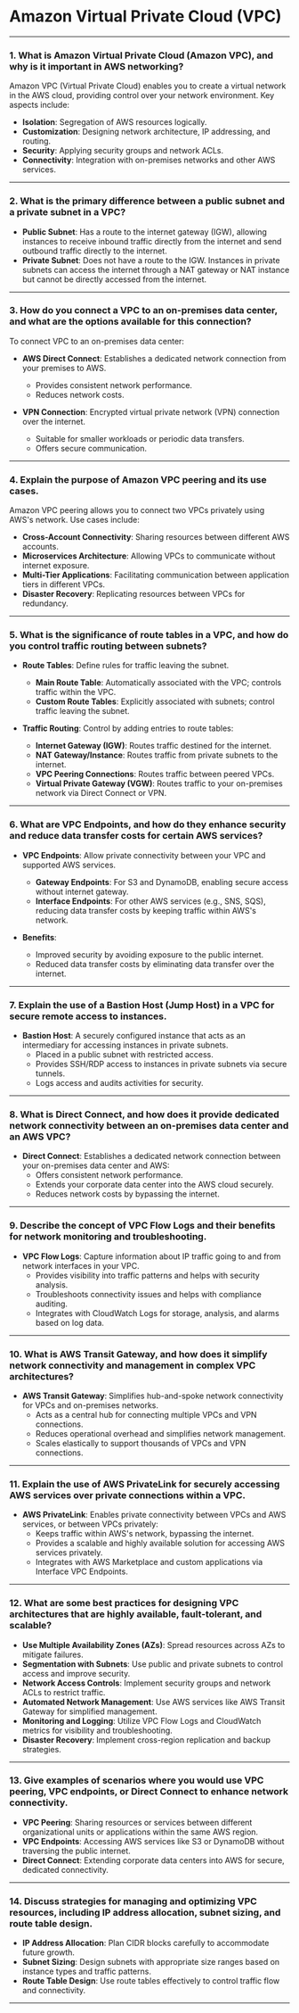 # Amazon Virtual Private Cloud (VPC)

---

### 1. What is Amazon Virtual Private Cloud (Amazon VPC), and why is it important in AWS networking?

Amazon VPC (Virtual Private Cloud) enables you to create a virtual network in the AWS cloud, providing control over your network environment. Key aspects include:

- **Isolation**: Segregation of AWS resources logically.
- **Customization**: Designing network architecture, IP addressing, and routing.
- **Security**: Applying security groups and network ACLs.
- **Connectivity**: Integration with on-premises networks and other AWS services.

---

### 2. What is the primary difference between a public subnet and a private subnet in a VPC?

- **Public Subnet**: Has a route to the internet gateway (IGW), allowing instances to receive inbound traffic directly from the internet and send outbound traffic directly to the internet.
- **Private Subnet**: Does not have a route to the IGW. Instances in private subnets can access the internet through a NAT gateway or NAT instance but cannot be directly accessed from the internet.

---

### 3. How do you connect a VPC to an on-premises data center, and what are the options available for this connection?

To connect VPC to an on-premises data center:

- **AWS Direct Connect**: Establishes a dedicated network connection from your premises to AWS.
  - Provides consistent network performance.
  - Reduces network costs.
  
- **VPN Connection**: Encrypted virtual private network (VPN) connection over the internet.
  - Suitable for smaller workloads or periodic data transfers.
  - Offers secure communication.

---

### 4. Explain the purpose of Amazon VPC peering and its use cases.

Amazon VPC peering allows you to connect two VPCs privately using AWS's network. Use cases include:

- **Cross-Account Connectivity**: Sharing resources between different AWS accounts.
- **Microservices Architecture**: Allowing VPCs to communicate without internet exposure.
- **Multi-Tier Applications**: Facilitating communication between application tiers in different VPCs.
- **Disaster Recovery**: Replicating resources between VPCs for redundancy.

---

### 5. What is the significance of route tables in a VPC, and how do you control traffic routing between subnets?

- **Route Tables**: Define rules for traffic leaving the subnet.
  - **Main Route Table**: Automatically associated with the VPC; controls traffic within the VPC.
  - **Custom Route Tables**: Explicitly associated with subnets; control traffic leaving the subnet.

- **Traffic Routing**: Control by adding entries to route tables:
  - **Internet Gateway (IGW)**: Routes traffic destined for the internet.
  - **NAT Gateway/Instance**: Routes traffic from private subnets to the internet.
  - **VPC Peering Connections**: Routes traffic between peered VPCs.
  - **Virtual Private Gateway (VGW)**: Routes traffic to your on-premises network via Direct Connect or VPN.

---

### 6. What are VPC Endpoints, and how do they enhance security and reduce data transfer costs for certain AWS services?

- **VPC Endpoints**: Allow private connectivity between your VPC and supported AWS services.
  - **Gateway Endpoints**: For S3 and DynamoDB, enabling secure access without internet gateway.
  - **Interface Endpoints**: For other AWS services (e.g., SNS, SQS), reducing data transfer costs by keeping traffic within AWS's network.
  
- **Benefits**:
  - Improved security by avoiding exposure to the public internet.
  - Reduced data transfer costs by eliminating data transfer over the internet.

---

### 7. Explain the use of a Bastion Host (Jump Host) in a VPC for secure remote access to instances.

- **Bastion Host**: A securely configured instance that acts as an intermediary for accessing instances in private subnets.
  - Placed in a public subnet with restricted access.
  - Provides SSH/RDP access to instances in private subnets via secure tunnels.
  - Logs access and audits activities for security.

---

### 8. What is Direct Connect, and how does it provide dedicated network connectivity between an on-premises data center and an AWS VPC?

- **Direct Connect**: Establishes a dedicated network connection between your on-premises data center and AWS:
  - Offers consistent network performance.
  - Extends your corporate data center into the AWS cloud securely.
  - Reduces network costs by bypassing the internet.

---

### 9. Describe the concept of VPC Flow Logs and their benefits for network monitoring and troubleshooting.

- **VPC Flow Logs**: Capture information about IP traffic going to and from network interfaces in your VPC.
  - Provides visibility into traffic patterns and helps with security analysis.
  - Troubleshoots connectivity issues and helps with compliance auditing.
  - Integrates with CloudWatch Logs for storage, analysis, and alarms based on log data.

---

### 10. What is AWS Transit Gateway, and how does it simplify network connectivity and management in complex VPC architectures?

- **AWS Transit Gateway**: Simplifies hub-and-spoke network connectivity for VPCs and on-premises networks.
  - Acts as a central hub for connecting multiple VPCs and VPN connections.
  - Reduces operational overhead and simplifies network management.
  - Scales elastically to support thousands of VPCs and VPN connections.

---

### 11. Explain the use of AWS PrivateLink for securely accessing AWS services over private connections within a VPC.

- **AWS PrivateLink**: Enables private connectivity between VPCs and AWS services, or between VPCs privately:
  - Keeps traffic within AWS's network, bypassing the internet.
  - Provides a scalable and highly available solution for accessing AWS services privately.
  - Integrates with AWS Marketplace and custom applications via Interface VPC Endpoints.

---

### 12. What are some best practices for designing VPC architectures that are highly available, fault-tolerant, and scalable?

- **Use Multiple Availability Zones (AZs)**: Spread resources across AZs to mitigate failures.
- **Segmentation with Subnets**: Use public and private subnets to control access and improve security.
- **Network Access Controls**: Implement security groups and network ACLs to restrict traffic.
- **Automated Network Management**: Use AWS services like AWS Transit Gateway for simplified management.
- **Monitoring and Logging**: Utilize VPC Flow Logs and CloudWatch metrics for visibility and troubleshooting.
- **Disaster Recovery**: Implement cross-region replication and backup strategies.

---

### 13. Give examples of scenarios where you would use VPC peering, VPC endpoints, or Direct Connect to enhance network connectivity.

- **VPC Peering**: Sharing resources or services between different organizational units or applications within the same AWS region.
- **VPC Endpoints**: Accessing AWS services like S3 or DynamoDB without traversing the public internet.
- **Direct Connect**: Extending corporate data centers into AWS for secure, dedicated connectivity.

---

### 14. Discuss strategies for managing and optimizing VPC resources, including IP address allocation, subnet sizing, and route table design.

- **IP Address Allocation**: Plan CIDR blocks carefully to accommodate future growth.
- **Subnet Sizing**: Design subnets with appropriate size ranges based on instance types and traffic patterns.
- **Route Table Design**: Use route tables effectively to control traffic flow and connectivity.

---

